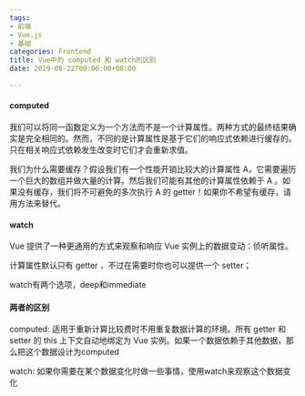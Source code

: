 ```yaml
---
tags:
- 前端
- Vue.js
- 基础
categories: Frontend
title: Vue中的 computed 和 watch的区别
date: 2019-08-22T00:00:00+08:00

---
```

#### computed
我们可以将同一函数定义为一个方法而不是一个计算属性。两种方式的最终结果确实是完全相同的。然而，不同的是计算属性是基于它们的响应式依赖进行缓存的。只在相关响应式依赖发生改变时它们才会重新求值。

我们为什么需要缓存？假设我们有一个性能开销比较大的计算属性 A，它需要遍历一个巨大的数组并做大量的计算。然后我们可能有其他的计算属性依赖于 A 。如果没有缓存，我们将不可避免的多次执行 A 的 getter！如果你不希望有缓存，请用方法来替代。

#### watch
Vue 提供了一种更通用的方式来观察和响应 Vue 实例上的数据变动：侦听属性。

计算属性默认只有 getter ，不过在需要时你也可以提供一个 setter；

watch有两个选项，deep和immediate

#### 两者的区别

computed: 适用于重新计算比较费时不用重复数据计算的环境。所有 getter 和 setter 的 this 上下文自动地绑定为 Vue 实例。如果一个数据依赖于其他数据，那么把这个数据设计为computed

watch: 如果你需要在某个数据变化时做一些事情，使用watch来观察这个数据变化